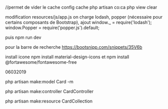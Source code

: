 
//permet de vider le cache  config cache
php artisan co:ca
php view clear

modification resources/js/app.js on charge lodash, popper (nécessaire pour certains composants de Bootstrap),
ajout window._ = require('lodash');
      window.Popper = require('popper.js').default;
 
 puis npm run dev     
      
pour la barre de recherche https://bootsnipp.com/snippets/35V6b

install icone  npm install material-design-icons
et     npm install @fortawesome/fontawesome-free



06032019

php artisan make:model Card -m

php artisan make:controller CardController

php artisan make:resource CardCollection